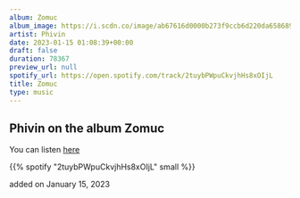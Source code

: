 ```yaml
---
album: Zomuc
album_image: https://i.scdn.co/image/ab67616d0000b273f9ccb6d220da658689b83723
artist: Phivin
date: 2023-01-15 01:08:39+00:00
draft: false
duration: 78367
preview_url: null
spotify_url: https://open.spotify.com/track/2tuybPWpuCkvjhHs8xOIjL
title: Zomuc
type: music
---
```



## Phivin on the album Zomuc

You can listen [here](https://open.spotify.com/track/2tuybPWpuCkvjhHs8xOIjL)

{{% spotify "2tuybPWpuCkvjhHs8xOIjL" small %}}

added on January 15, 2023